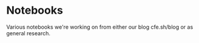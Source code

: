 # Notebooks
Various notebooks we're working on from either our blog cfe.sh/blog or as general research.
